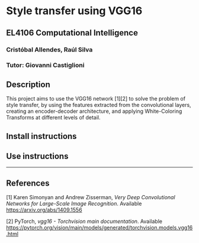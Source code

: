 # Style transfer using VGG16
## EL4106 Computational Intelligence
### Cristóbal Allendes, Raúl Silva
### Tutor: Giovanni Castiglioni

## Description
This project aims to use the VGG16 network [1][2] to solve the problem of style transfer, by using the features extracted from the convolutional layers, creating an encoder-decoder architecture, and applying White-Coloring Transforms at different levels of detail.

## Install instructions


## Use instructions


---

## References
[1] Karen Simonyan and Andrew Zisserman, *Very Deep Convolutional Networks for Large-Scale Image Recognition*. Available https://arxiv.org/abs/1409.1556

[2] PyTorch, *vgg16 - Torchvision main documentation*. Available https://pytorch.org/vision/main/models/generated/torchvision.models.vgg16.html
